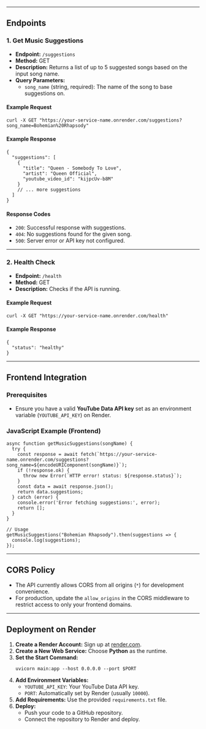

---

## Endpoints

### 1. Get Music Suggestions

- **Endpoint:** `/suggestions`
- **Method:** GET
- **Description:** Returns a list of up to 5 suggested songs based on the input song name.
- **Query Parameters:**
  - `song_name` (string, required): The name of the song to base suggestions on.

#### Example Request
```
curl -X GET "https://your-service-name.onrender.com/suggestions?song_name=Bohemian%20Rhapsody"
```

#### Example Response
```
{
  "suggestions": [
    {
      "title": "Queen - Somebody To Love",
      "artist": "Queen Official",
      "youtube_video_id": "kijpcUv-b8M"
    }
    // ... more suggestions
  ]
}
```

#### Response Codes
- `200`: Successful response with suggestions.
- `404`: No suggestions found for the given song.
- `500`: Server error or API key not configured.

---

### 2. Health Check

- **Endpoint:** `/health`
- **Method:** GET
- **Description:** Checks if the API is running.

#### Example Request
```
curl -X GET "https://your-service-name.onrender.com/health"
```

#### Example Response
```
{
  "status": "healthy"
}
```

---

## Frontend Integration

### Prerequisites
- Ensure you have a valid **YouTube Data API key** set as an environment variable (`YOUTUBE_API_KEY`) on Render.

### JavaScript Example (Frontend)
```
async function getMusicSuggestions(songName) {
  try {
    const response = await fetch(`https://your-service-name.onrender.com/suggestions?song_name=${encodeURIComponent(songName)}`);
    if (!response.ok) {
      throw new Error(`HTTP error! status: ${response.status}`);
    }
    const data = await response.json();
    return data.suggestions;
  } catch (error) {
    console.error('Error fetching suggestions:', error);
    return [];
  }
}

// Usage
getMusicSuggestions("Bohemian Rhapsody").then(suggestions => {
  console.log(suggestions);
});
```

---

## CORS Policy
- The API currently allows CORS from all origins (`*`) for development convenience.
- For production, update the `allow_origins` in the CORS middleware to restrict access to only your frontend domains.

---

## Deployment on Render

1. **Create a Render Account:** Sign up at [render.com](https://render.com/).
2. **Create a New Web Service:** Choose **Python** as the runtime.
3. **Set the Start Command:**
   ```
   uvicorn main:app --host 0.0.0.0 --port $PORT
   ```
4. **Add Environment Variables:**
   - `YOUTUBE_API_KEY`: Your YouTube Data API key.
   - `PORT`: Automatically set by Render (usually `10000`).
5. **Add Requirements:** Use the provided `requirements.txt` file.
6. **Deploy:**
   - Push your code to a GitHub repository.
   - Connect the repository to Render and deploy.


